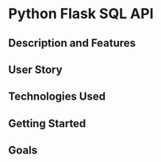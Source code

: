 # Python Flask SQL API

## Description and Features

## User Story

## Technologies Used

## Getting Started

## Goals

